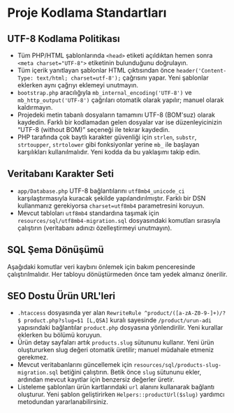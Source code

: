 # Proje Kodlama Standartları

## UTF-8 Kodlama Politikası
- Tüm PHP/HTML şablonlarında `<head>` etiketi açıldıktan hemen sonra `<meta charset="UTF-8">` etiketinin bulunduğunu doğrulayın.
- Tüm içerik yanıtlayan şablonlar HTML çıktısından önce `header('Content-Type: text/html; charset=utf-8');` çağrısını yapar. Yeni şablonlar eklerken aynı çağrıyı eklemeyi unutmayın.
- `bootstrap.php` aracılığıyla `mb_internal_encoding('UTF-8')` ve `mb_http_output('UTF-8')` çağrıları otomatik olarak yapılır; manuel olarak kaldırmayın.
- Projedeki metin tabanlı dosyaların tamamını UTF-8 (BOM'suz) olarak kaydedin. Farklı bir kodlamadan gelen dosyalar var ise düzenleyicinizin “UTF-8 (without BOM)” seçeneği ile tekrar kaydedin.
- PHP tarafında çok baytlı karakter güvenliği için `strlen`, `substr`, `strtoupper`, `strtolower` gibi fonksiyonlar yerine `mb_` ile başlayan karşılıkları kullanılmalıdır. Yeni kodda da bu yaklaşımı takip edin.

## Veritabanı Karakter Seti
- `app/Database.php` UTF-8 bağlantılarını `utf8mb4_unicode_ci` karşılaştırmasıyla kuracak şekilde yapılandırılmıştır. Farklı bir DSN kullanmanız gerekiyorsa `charset=utf8mb4` parametresini koruyun.
- Mevcut tabloları `utf8mb4` standardına taşımak için `resources/sql/utf8mb4-migration.sql` dosyasındaki komutları sırasıyla çalıştırın (veritabanı adınızı özelleştirmeyi unutmayın).

## SQL Şema Dönüşümü
Aşağıdaki komutlar veri kaybını önlemek için bakım penceresinde çalıştırılmalıdır. Her tabloyu dönüştürmeden önce tam yedek almanız önerilir.

## SEO Dostu Ürün URL'leri
- `.htaccess` dosyasında yer alan `RewriteRule ^product/([a-zA-Z0-9-]+)/?$ product.php?slug=$1 [L,QSA]` kuralı sayesinde `/product/urun-adi` yapısındaki bağlantılar `product.php` dosyasına yönlendirilir. Yeni kurallar eklerken bu bölümü koruyun.
- Ürün detay sayfaları artık `products.slug` sütununu kullanır. Yeni ürün oluştururken slug değeri otomatik üretilir; manuel müdahale etmeniz gerekmez.
- Mevcut veritabanlarını güncellemek için `resources/sql/products-slug-migration.sql` betiğini çalıştırın. Betik önce `slug` sütununu ekler, ardından mevcut kayıtlar için benzersiz değerler üretir.
- Listeleme şablonları ürün kartlarındaki `url` alanını kullanarak bağlantı oluşturur. Yeni şablon geliştirirken `Helpers::productUrl($slug)` yardımcı metodundan yararlanabilirsiniz.
